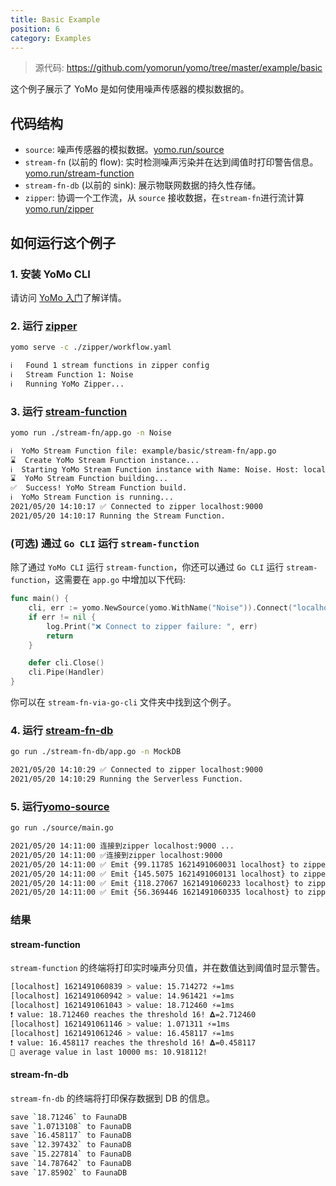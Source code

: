 ```yaml
---
title: Basic Example
position: 6
category: Examples
---
```


> 源代码: https://github.com/yomorun/yomo/tree/master/example/basic

这个例子展示了 YoMo 是如何使用噪声传感器的模拟数据的。

## 代码结构

+ `source`: 噪声传感器的模拟数据。[yomo.run/source](https://docs.yomo.run/source)
+ `stream-fn` (以前的 flow): 实时检测噪声污染并在达到阈值时打印警告信息。[yomo.run/stream-function](https://docs.yomo.run/stream-function)
+ `stream-fn-db` (以前的 sink): 展示物联网数据的持久性存储。
+ `zipper`: 协调一个工作流，从 `source` 接收数据，在`stream-fn`进行流计算 [yomo.run/zipper](https://docs.yomo.run/zipper)

## 如何运行这个例子

### 1. 安装 YoMo CLI

请访问 [YoMo 入门](https://github.com/yomorun/yomo#1-install-cli)了解详情。

### 2. 运行 [zipper](https://docs.yomo.run/zipper)

```bash
yomo serve -c ./zipper/workflow.yaml

ℹ️   Found 1 stream functions in zipper config
ℹ️   Stream Function 1: Noise
ℹ️   Running YoMo Zipper...
```

### 3. 运行 [stream-function](https://docs.yomo.run/stream-function)

```bash
yomo run ./stream-fn/app.go -n Noise

ℹ️  YoMo Stream Function file: example/basic/stream-fn/app.go
⌛  Create YoMo Stream Function instance...
ℹ️  Starting YoMo Stream Function instance with Name: Noise. Host: localhost. Port: 9000.
⌛  YoMo Stream Function building...
✅  Success! YoMo Stream Function build.
ℹ️  YoMo Stream Function is running...
2021/05/20 14:10:17 ✅ Connected to zipper localhost:9000
2021/05/20 14:10:17 Running the Stream Function.
```

### (可选) 通过 `Go CLI` 运行 `stream-function`

除了通过 `YoMo CLI` 运行 `stream-function`，你还可以通过 `Go CLI` 运行 `stream-function`，这需要在 `app.go` 中增加以下代码:

```go
func main() {
	cli, err := yomo.NewSource(yomo.WithName("Noise")).Connect("localhost", 9000)
	if err != nil {
		log.Print("❌ Connect to zipper failure: ", err)
		return
	}

	defer cli.Close()
	cli.Pipe(Handler)
}
```

你可以在 `stream-fn-via-go-cli` 文件夹中找到这个例子。

### 4. 运行 [stream-fn-db](https://docs.yomo.run/stream-function)

```bash
go run ./stream-fn-db/app.go -n MockDB

2021/05/20 14:10:29 ✅ Connected to zipper localhost:9000
2021/05/20 14:10:29 Running the Serverless Function.
```

### 5. 运行[yomo-source](https://docs.yomo.run/source)

```bash
go run ./source/main.go

2021/05/20 14:11:00 连接到zipper localhost:9000 ...
2021/05/20 14:11:00 ✅连接到zipper localhost:9000
2021/05/20 14:11:00 ✅ Emit {99.11785 1621491060031 localhost} to zipper
2021/05/20 14:11:00 ✅ Emit {145.5075 1621491060131 localhost} to zipper
2021/05/20 14:11:00 ✅ Emit {118.27067 1621491060233 localhost} to zipper
2021/05/20 14:11:00 ✅ Emit {56.369446 1621491060335 localhost} to zipper
```

### 结果

#### stream-function

`stream-function` 的终端将打印实时噪声分贝值，并在数值达到阈值时显示警告。

```bash
[localhost] 1621491060839 > value: 15.714272 ⚡️=1ms
[localhost] 1621491060942 > value: 14.961421 ⚡️=1ms
[localhost] 1621491061043 > value: 18.712460 ⚡️=1ms
❗ value: 18.712460 reaches the threshold 16! 𝚫=2.712460
[localhost] 1621491061146 > value: 1.071311 ⚡️=1ms
[localhost] 1621491061246 > value: 16.458117 ⚡️=1ms
❗ value: 16.458117 reaches the threshold 16! 𝚫=0.458117
🧩 average value in last 10000 ms: 10.918112!
```

#### stream-fn-db

`stream-fn-db` 的终端将打印保存数据到 DB 的信息。

```bash
save `18.71246` to FaunaDB
save `1.0713108` to FaunaDB
save `16.458117` to FaunaDB
save `12.397432` to FaunaDB
save `15.227814` to FaunaDB
save `14.787642` to FaunaDB
save `17.85902` to FaunaDB
```
